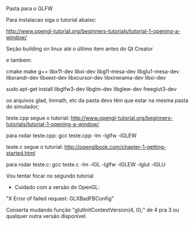Pasta para o GLFW



Para instalacao siga o tutorial abaixo:

http://www.opengl-tutorial.org/beginners-tutorials/tutorial-1-opening-a-window/

Seção building on linux até o último item antes do Qt Creator

e tambem: 

cmake make g++ libx11-dev libxi-dev libgl1-mesa-dev libglu1-mesa-dev libxrandr-dev libxext-dev libxcursor-dev libxinerama-dev libxi-dev

sudo apt-get install libglfw3-dev libglm-dev libglew-dev freeglut3-dev

os arquivos glad, linmath, etc da pasta devs têm que estar na mesma pasta do simulador;


teste.cpp segue o tutorial: 
http://www.opengl-tutorial.org/beginners-tutorials/tutorial-1-opening-a-window/

para rodar teste.cpp: gcc teste.cpp -lm -lglfw -lGLEW

teste.c segue o tutorial:
http://openglbook.com/chapter-1-getting-started.html

para rodar teste.c: gcc teste.c -lm -lGL -lglfw -lGLEW -lglut -lGLU

Vou tentar focar no segundo tutorial




* Cuidado com a versão do OpenGL:

"X Error of failed request:  GLXBadFBConfig"

Conserta mudando função "glutInitContextVersion(4, 0);" de 4 pra 3 ou qualquer outra versão disponível.